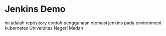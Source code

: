 # Jenkins Demo
ini adalah repository contoh penggunaan otomasi jenkins pada environment kubernetes Universitas Negeri Medan